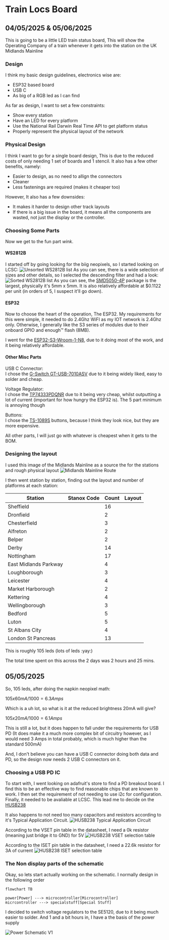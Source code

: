 # Train Locs Board
## 04/05/2025 & 05/06/2025
This is going to be a little LED train status board, This will show the Operating Company of a train whenever it gets into the station on the UK Midlands Mainline
### Design
I think my basic design guidelines, electronics wise are:
- ESP32 based board
- USB C
- As big of a RGB led as I can find

As far as design, I want to set a few constraints:
- Show every station
- Have an LED for every platform
- Use the National Rail Darwin Real Time API to get platform status
- Properly represent the physical layout of the network

### Physical Design
I think I want to go for a single board design, This is due to the reduced costs of only needing 1 set of boards and 1 stencil.
It also has a few other benefits, namely:
- Easier to design, as no need to allign the connectors
- Cleaner
- Less fastenings are required (makes it cheaper too)

However, It also has a few downsides:
- It makes it harder to design other track layouts
- If there is a big issue in the board, it means all the components are wasted, not just the display or the controller.

### Choosing Some Parts
Now we get to the fun part *wink*.

#### WS2812B
I started off by going looking for the biig neopixels, so I started looking on LCSC:
![Unsorted WS2812B list](Journal/images/unsorted-ws2812b.png)
As you can see, there is a wide selection of sizes and other details, so I selected the descending filter and had a look:
![Sorted WS2812B list](Journal/images/sorted-ws2812b.png)
As you can see, the [SMD5050-4P](https://www.lcsc.com/product-detail/RGB-LEDs-Built-in-IC_Worldsemi-WS2812B-ITSO_C22371535.html)  package is the largest, physically it's 5mm x 5mm. It is also relatively affordable at $0.1122 per unit (in orders of 5, I suspect it'll go down).

#### ESP32
Now to choose the heart of the operation, The ESP32.
My requirements for this were simple, it needed to do 2.4Ghz WiFI as my IOT network is 2.4Ghz only.
Otherwise, I generally like the S3 series of modules due to their onboard GPIO and enough:tm: flash (8MB).

I went for the [ESP32-S3-Wroom-1-N8](https://www.lcsc.com/product-detail/WiFi-Modules_Espressif-Systems-ESP32-S3-WROOM-1-N8_C2913198.html), due to it doing most of the work, and it being relatively affordable.

#### Other Misc Parts
USB C Connector:\
I chose the [G-Switch GT-USB-7010ASV](https://www.lcsc.com/product-detail/USB-Connectors_G-Switch-GT-USB-7010ASV_C2988369.html) due to it being widely liked, easy to solder and cheap. 

Voltage Regulator:\
I chose the [TP74333PDQNR](https://www.lcsc.com/product-detail/Voltage-Regulators-Linear-Low-Drop-Out-LDO-Regulators_TECH-PUBLIC-TP74333PDQNR_C2923398.html) due to it being very cheap, whilst outputting a lot of current (important for how hungry the ESP32 is).
The 5 part minimum is annoying though

Buttons:\
I chose the [TS-1089S](https://www.lcsc.com/product-detail/Tactile-Switches_XUNPU-TS-1089S-02526_C455282.html) buttons, because I think they look nice, but they are more expensive.

All other parts, I will just go with whatever is cheapest when it gets to the BOM.

### Designing the layout
I used this image of the Midlands Mainline as a source the for the stations and rough physical layout
![Midlands Mainline Route](https://upload.wikimedia.org/wikipedia/commons/2/26/Midland_Main_Line.png)

I then went station by station, finding out the layout and number of platforms at each station:

| Station | Stanox Code | Count | Layout |
| ------- | ----------- | ----- | ------ |
| Sheffield | | 16 |
| Dronfield | | 2 |
| Chesterfield | | 3 |
| Alfreton | | 2 |
| Belper | | 2 |
| Derby | | 14 |
| Nottingham | | 17 |
| East Midlands Parkway | | 4  |
| Loughborough | | 3 |
| Leicester | | 4  |
| Market Harborough | | 2  |
| Kettering | | 4  |
| Wellingborough | | 3  |
| Bedford | | 5  |
| Luton | | 5  |
| St Albans City | | 4 |
| London St Pancreas | | 13 |

This is roughly 105 leds (lots of leds :yay:)

The total time spent on this across the 2 days was 2 hours and 25 mins.

## 05/05/2025
So, 105 leds, after doing the napkin neopixel math:

$105 x 60mA / 1000 = 6.3 Amps$

Which is a uh lot, so what is it at the reduced brightness 20mA will give?

$105 x 20mA / 1000 = 6.1 Amps$

This is still a lot, but it does happen to fall under the requirements for USB PD (It does make it a much more complex bit of circuitry however, as I would need 3 Amps in total probably, which is much higher than the standard 500mA)

And, I don't believe you can have a USB C connector doing both data and PD, so the design now needs 2 USB C connectors on it.

### Choosing a USB PD IC

To start with, I went looking on adafruit's store to find a PD breakout board. I find this to be an effective way to find reasonable chips that are known to work.
I then set the requirement of not needing to use i2c for configuration.
Finally, it needed to be avaliable at LCSC. This lead me to decide on the [HUSB238](https://www.lcsc.com/product-detail/USB-Converters_Hynetek-HUSB238_002DD_C7471904.htm)

It also happens to not need too many capacitors and resistors according to it's Typical Application Circuit.
![HUSB238 Typical Application Circuit](Journal/images/husb238-typical.png)

According to the VSET pin table in the datasheet, I need a 0k resistor (meaning just bridge it to GND) for 5V
![HUSB238 VSET selection table](Journal/images/husb238-vset-table.png)

According to the ISET pin table in the datasheet, I need a 22.6k resistor for 3A of current
![HUSB238 ISET selection table](Journal/images/husb238-iset-table.png)

### The Non display parts of the schematic
Okay, so lets start actually working on the schematic.
I normally design in the following order

```mermaid
flowchart TB

power[Power] ---> microcontroller[Microcontroller]
micrcontroller ---> specialstuff[Special Stuff]
```


I decided to switch voltage regulators to the SE5120, due to it being much easier to solder.
And 1 and a bit hours in, I have a the basis of the power supply

![Power Schematic V1](Journal/images/schematic-power-v1.png)
